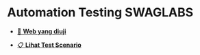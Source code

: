 # Automation Testing SWAGLABS


- [🔗 **Web yang diuji**](magang.dikahadir.com/authentication/login)
  
- [📋 **Lihat Test Scenario**](https://docs.google.com/spreadsheets/d/16QvxuKR-a598iY_N101ZBDCh_hSH9O-Af5bpCz_n6vE/edit?gid=352022289#gid=352022289)
